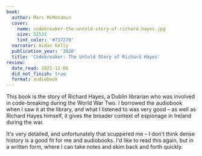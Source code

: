 ```yaml
---
book:
  author: Marc McMenamin
  cover:
    name: codebreaker-the-untold-story-of-richard-hayes.jpg
    size: 52532
    tint_color: '#737270'
  narrator: Aidan Kelly
  publication_year: '2020'
  title: 'Codebreaker: The Untold Story of Richard Hayes'
review:
  date_read: 2021-11-06
  did_not_finish: true
  format: audiobook
---
```


This book is the story of Richard Hayes, a Dublin librarian who was involved in code-breaking during the World War Two.
I borrowed the audiobook when I saw it at the library, and what I listened to was very good – as well as Richard Hayes himself, it gives the broader context of espionage in Ireland during the war.

It's very detailed, and unfortunately that scuppered me – I don't think dense history is a good fit for me and audiobooks.
I'd like to read this again, but in a written form, where I can take notes and skim back and forth quickly.